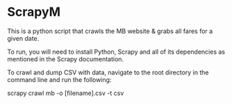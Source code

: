 ScrapyM
=======

This is a python script that crawls the MB website & grabs all fares for a given date.

To run, you will need to install Python, Scrapy and all  of its dependencies as mentioned in the Scrapy documentation.

To crawl and dump CSV with data, navigate to the root directory in the command line and run the following:

scrapy crawl mb -o [filename].csv -t csv
